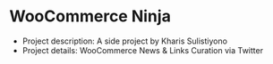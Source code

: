 # WooCommerce Ninja

- Project description: A side project by Kharis Sulistiyono
- Project details: WooCommerce News & Links Curation via Twitter